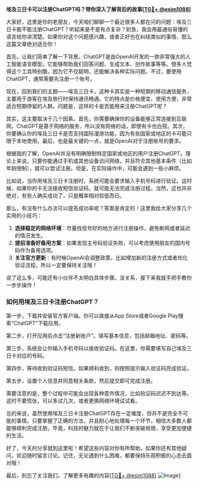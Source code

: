 **埃及三日卡可以注册ChatGPT吗？带你深入了解背后的故事[[TG💪+ @esim1088](https://t.me/s/esim1088)]**

大家好，这里是你的老朋友，今天咱们聊聊一个最近很多人都在问的问题：埃及三日卡能不能注册ChatGPT？听起来是不是有点复杂？别急，我会用最通俗易懂的语言给你讲清楚。如果你对这个问题感兴趣，或者正好也在纠结类似的事情，那么这篇文章绝对适合你！

首先，让我们简单了解一下背景。ChatGPT是由OpenAI开发的一款非常强大的人工智能语言模型。它能够帮助我们回答问题、生成文本、创作故事等等。很多人觉得这个工具特别酷，因为它不仅聪明，还能解决各种实际问题。不过，要使用ChatGPT，通常需要先注册一个账号。

现在，回到我们的主题——埃及三日卡。这种卡其实是一种短期的移动通信服务，主要用于游客在埃及旅行时保持通讯畅通。它的特点是价格便宜、使用方便，非常适合短期停留的人群。问题是，这样的卡是否能用来注册ChatGPT呢？

其实，这主要取决于几个因素。首先，你需要确保你的设备能够正常连接到互联网。ChatGPT是基于网络的服务，所以没有网络的话，即使有卡也白搭。其次，你要确认你的埃及三日卡是否支持国际漫游功能，因为有些国家或地区的卡可能只限于本地使用。最后，也是最关键的一点，就是OpenAI对于注册账号的要求。

根据我的了解，OpenAI并没有明确限制特定国家或地区的用户注册ChatGPT。理论上来说，只要你能通过手机或其他设备访问网络，并且符合其他基本条件（比如年龄限制），就可以尝试注册。但是，在实际操作中，可能会遇到一些小麻烦。

比如说，当你用埃及三日卡注册时，系统可能会要求输入手机号码进行验证。这时候，如果你的卡无法接收短信验证码，就可能无法完成注册过程。当然，这也并非绝对，有些人确实成功了，只是概率相对较低而已。

那么，有没有什么办法可以提高成功率呢？答案是肯定的！这里我给大家分享几个实用的小技巧：

1. **选择稳定的网络环境**：尽量找信号好的地方进行注册操作，避免断网或者延迟的情况发生。
2. **提前准备好备用方案**：如果发现主号码验证失败，可以考虑使用朋友的国内号码作为备用选项。
3. **关注官方更新**：有时候OpenAI会调整政策，比如增加新的注册方式或者优化验证流程，所以一定要保持关注哦！

说了这么多，可能还有小伙伴不太明白具体步骤。没关系，接下来我就手把手教你一步步操作！

### 如何用埃及三日卡注册ChatGPT？

第一步，下载并安装官方客户端。你可以直接从App Store或者Google Play搜索“ChatGPT”下载应用。

第二步，打开应用后点击“注册新账户”。填写基本信息，包括邮箱地址、密码等。

第三步，系统会让你输入手机号码以接收验证码。在这里，你需要填写自己埃及三日卡对应的号码。

第四步，等待收到验证码短信。如果顺利收到，则按照提示输入验证码完成验证。

第五步，设置个人信息并同意相关条款，然后提交即可完成注册。

需要注意的是，整个过程中可能会出现各种意外情况，比如验证码迟迟不到达等。这时不要慌张，可以多试几次，或者更换网络环境试试看。

总的来说，虽然使用埃及三日卡注册ChatGPT存在一定难度，但并不是完全不可能的事情。只要掌握了正确的方法，并且耐心地处理每一个环节，相信大多数人都能够顺利完成注册。毕竟，科技的魅力就在于让我们不断突破局限，享受更加便捷的生活。

好了，今天的分享就到这里啦！希望这些内容对你有所帮助。如果你还有其他疑问，欢迎随时留言讨论。记住，无论遇到什么困难，都要保持乐观积极的心态去面对哦！

最后，别忘了关注我们，了解更多有趣的内容[[TG💪+ @esim1088](https://t.me/s/esim1088)] ![Image](https://i.postimg.cc/4NQfJmqS/Snipaste-2025-05-13-00-14-12.png)]